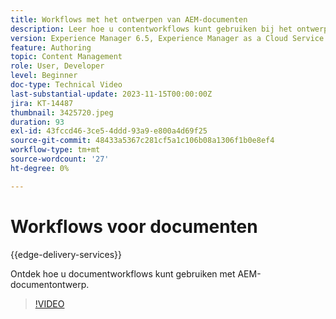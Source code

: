 ```yaml
---
title: Workflows met het ontwerpen van AEM-documenten
description: Leer hoe u contentworkflows kunt gebruiken bij het ontwerpen van AEM-documenten.
version: Experience Manager 6.5, Experience Manager as a Cloud Service
feature: Authoring
topic: Content Management
role: User, Developer
level: Beginner
doc-type: Technical Video
last-substantial-update: 2023-11-15T00:00:00Z
jira: KT-14487
thumbnail: 3425720.jpeg
duration: 93
exl-id: 43fccd46-3ce5-4ddd-93a9-e800a4d69f25
source-git-commit: 48433a5367c281cf5a1c106b08a1306f1b0e8ef4
workflow-type: tm+mt
source-wordcount: '27'
ht-degree: 0%

---
```


# Workflows voor documenten

{{edge-delivery-services}}

Ontdek hoe u documentworkflows kunt gebruiken met AEM-documentontwerp.

>[!VIDEO](https://video.tv.adobe.com/v/3438296/?learn=on&captions=dut)
